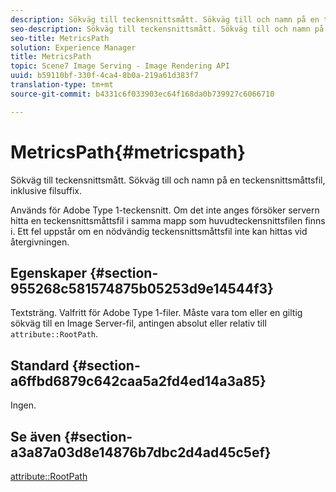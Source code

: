 ```yaml
---
description: Sökväg till teckensnittsmått. Sökväg till och namn på en teckensnittsmåttsfil, inklusive filsuffix.
seo-description: Sökväg till teckensnittsmått. Sökväg till och namn på en teckensnittsmåttsfil, inklusive filsuffix.
seo-title: MetricsPath
solution: Experience Manager
title: MetricsPath
topic: Scene7 Image Serving - Image Rendering API
uuid: b59110bf-330f-4ca4-8b0a-219a61d383f7
translation-type: tm+mt
source-git-commit: b4331c6f033903ec64f168da0b739927c6066710

---
```



# MetricsPath{#metricspath}

Sökväg till teckensnittsmått. Sökväg till och namn på en teckensnittsmåttsfil, inklusive filsuffix.

Används för Adobe Type 1-teckensnitt. Om det inte anges försöker servern hitta en teckensnittsmåttsfil i samma mapp som huvudteckensnittsfilen finns i. Ett fel uppstår om en nödvändig teckensnittsmåttsfil inte kan hittas vid återgivningen.

## Egenskaper {#section-955268c581574875b05253d9e14544f3}

Textsträng. Valfritt för Adobe Type 1-filer. Måste vara tom eller en giltig sökväg till en Image Server-fil, antingen absolut eller relativ till `attribute::RootPath`.

## Standard {#section-a6ffbd6879c642caa5a2fd4ed14a3a85}

Ingen.

## Se även {#section-a3a87a03d8e14876b7dbc2d4ad45c5ef}

[attribute::RootPath](/help/aem-is-ir-api/is-api/image-catalog/image-serving-api-ref/c-image-catalog-reference/c-attributes-reference/r-rootpath.md)
